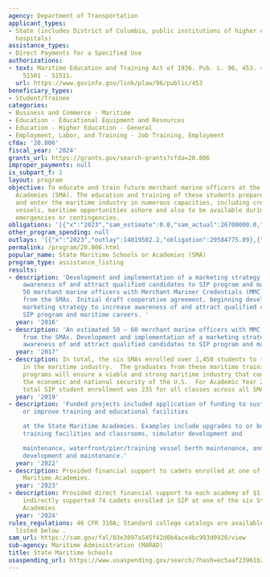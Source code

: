 ```yaml
---
agency: Department of Transportation
applicant_types:
- State (includes District of Columbia, public institutions of higher education and
  hospitals)
assistance_types:
- Direct Payments for a Specified Use
authorizations:
- text: Maritime Education and Training Act of 1936. Pub. L. 96, 453. 46 U.S.C. &sect;
    51501 - 51511.
  url: https://www.govinfo.gov/link/plaw/96/public/453
beneficiary_types:
- Student/Trainee
categories:
- Business and Commerce - Maritime
- Education - Educational Equipment and Resources
- Education - Higher Education - General
- Employment, Labor, and Training - Job Training, Employment
cfda: '20.806'
fiscal_year: '2024'
grants_url: https://grants.gov/search-grants?cfda=20.806
improper_payments: null
is_subpart_f: 1
layout: program
objective: To educate and train future merchant marine officers at the State Maritime
  Academies (SMA). The education and training of these students prepares them to graduate
  and enter the maritime industry in numerous capacities, including crewing merchant
  vessels, maritime opportunities ashore and also to be available during national
  emergencies or contingencies.
obligations: '[{"x":"2023","sam_estimate":0.0,"sam_actual":26700000.0,"usa_spending_actual":26653326.09},{"x":"2024","sam_estimate":0.0,"sam_actual":107700000.0,"usa_spending_actual":107690524.24},{"x":"2025","sam_estimate":0.0,"sam_actual":6000000.0,"usa_spending_actual":763800.0}]'
other_program_spending: null
outlays: '[{"x":"2023","outlay":14819502.2,"obligation":29584775.09},{"x":"2024","outlay":33267382.95,"obligation":107337247.19},{"x":"2025","outlay":0.0,"obligation":763800.0}]'
permalink: /program/20.806.html
popular_name: State Maritime Schools or Academies (SMA)
program_type: assistance_listing
results:
- description: 'Development and implementation of a marketing strategy to increase
    awareness of and attract qualified candidates to SIP program and maritime careers.   Approximately
    50 merchant marine officers with Merchant Mariner Credentials (MMC) graduated
    from the SMAs. Initial draft cooperative agreement, beginning development of a
    marketing strategy to increase awareness of and attract qualified candidates to
    SIP program and maritime careers. '
  year: '2016'
- description: 'An estimated 50 – 60 merchant marine officers with MMC will graduate
    from the SMAs. Development and implementation of a marketing strategy to increase
    awareness of and attract qualified candidates to SIP program and maritime careers. '
  year: '2017'
- description: In total, the six SMAs enrolled over 1,450 students to train for service
    in the maritime industry.  The graduates from these maritime training and education
    programs will ensure a viable and strong maritime industry that contributes to
    the economic and national security of the U.S.  For Academic Year 2018-19, the
    total SIP student enrollment was 235 for all classes across all SMAs.
  year: '2019'
- description: 'Funded projects included application of funding to sustain, maintain
    or improve training and educational facilities

    at the State Maritime Academies. Examples include upgrades to or building new
    training facilities and classrooms, simulator development and

    maintenance, waterfront/pier/training vessel berth maintenance, and infrastructure
    development and maintenance.'
  year: '2022'
- description: Provided financial support to cadets enrolled at one of the six State
    Maritime Academies.
  year: '2023'
- description: Provided direct financial support to each academy of $1,00,000 and
    indirectly supported 74 cadets enrolled in SIP at one of the six State Maritime
    Academies
  year: '2024'
rules_regulations: 46 CFR 310A; Standard college catalogs are available from the schools
  listed below .
sam_url: https://sam.gov/fal/03e3097a545f42d0b4ace4bc993d0920/view
sub-agency: Maritime Administration (MARAD)
title: State Maritime Schools
usaspending_url: https://www.usaspending.gov/search/?hash=ec5aaf23961b24337ebc9bd24312d9c2
---
```

